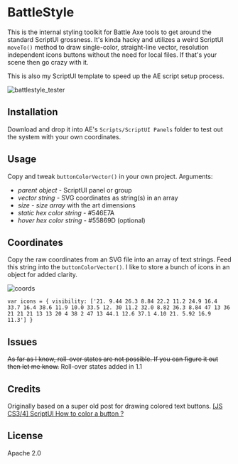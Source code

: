 # BattleStyle
This is the internal styling toolkit for Battle Axe tools to get around the standard ScriptUI grossness. It's kinda hacky and utilizes a weird ScriptUI `moveTo()` method to draw single-color, straight-line vector, resolution independent icons buttons without the need for local files. If that's your scene then go crazy with it.

This is also my ScriptUI template to speed up the AE script setup process.

![battlestyle_tester](https://cloud.githubusercontent.com/assets/8580225/25320319/f90e1806-2873-11e7-8fc9-3408a0ae6e04.gif)


## Installation
Download and drop it into AE's `Scripts/ScriptUI Panels` folder to test out the system with your own coordinates.

## Usage
Copy and tweak `buttonColorVector()` in your own project. Arguments:
- _parent object_ - ScriptUI panel or group
- _vector string_ - SVG coordinates as string(s) in an array
- _size - size array_ with the art dimensions
- _static hex color string_ - #546E7A
- _hover hex color string_ - #55869D (optional)

## Coordinates
Copy the raw coordinates from an SVG file into an array of text strings. Feed this string into the `buttonColorVector()`. I like to store a bunch of icons in an object for added clarity.

![coords](https://cloud.githubusercontent.com/assets/8580225/25320447/27efbc8c-2875-11e7-8719-184651ce4033.png)

`var icons = {
    visibility: ['21. 9.44 26.3 8.84 22.2 11.2 24.9 16.4 33.7 16.4 38.6 11.9 10.0 33.5 12. 30 11.2 32.0 8.82 36.3 8.84 47 13 36 21 21 21 13 13 20 4 38 2 47 13 44.1 12.6 37.1 4.10 21. 5.92 16.9 11.3']
}`

## Issues
~~As far as I know, roll-over states are not possible. If you can figure it out then let me know.~~  Roll-over states added in 1.1

## Credits
Originally based on a super old post for drawing colored text buttons.
[[JS CS3/4] ScriptUI How to color a button ?][799ff023]

  [799ff023]: https://forums.adobe.com/thread/509131 "[JS CS3/4] ScriptUI How to color a button ?"

## License
Apache 2.0
